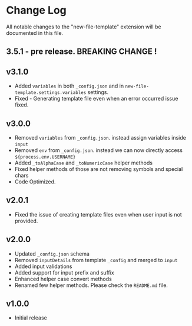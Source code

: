 # Change Log

All notable changes to the "new-file-template" extension will be documented in this file.

## 3.5.1 - pre release. BREAKING CHANGE !

## v3.1.0

- Added `variables` in both `_config.json` and in `new-file-template.settings.variables` settings.
- Fixed - Generating template file even when an error occurred issue fixed.

## v3.0.0

- Removed `variables` from `_config.json`. instead assign variables inside `input`
- Removed `env` from `_config.json`. instead we can now directly access `${process.env.USERNAME}`
- Added `_toAlphaCase` and `_toNumericCase` helper methods
- Fixed helper methods of those are not removing symbols and special chars
- Code Optimized.

## v2.0.1

- Fixed the issue of creating template files even when user input is not provided.

## v2.0.0

- Updated `_config.json` schema
- Removed `inputDetails` from template `_config` and merged to `input`
- Added input validations
- Added support for input prefix and suffix
- Enhanced helper case convert methods
- Renamed few helper methods. Please check the `README.md` file.

## v1.0.0

- Initial release
